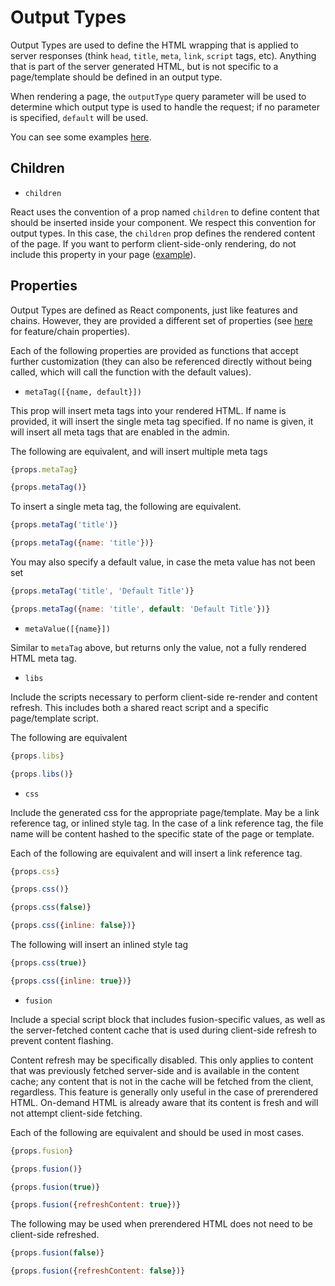 # Output Types

Output Types are used to define the HTML wrapping that is applied to server responses (think `head`, `title`, `meta`, `link`, `script` tags, etc). Anything that is part of the server generated HTML, but is not specific to a page/template should be defined in an output type.

When rendering a page, the `outputType` query parameter will be used to determine which output type is used to handle the request; if no parameter is specified, `default` will be used.

You can see some examples [here](../../engine/bundle/components/output-types).

## Children

-   `children`

React uses the convention of a prop named `children` to define content that should be inserted inside your component. We respect this convention for output types. In this case, the `children` prop defines the rendered content of the page. If you want to perform client-side-only rendering, do not include this property in your page ([example](../../engine/bundle/components/output-types/spa.jsx)).

## Properties

Output Types are defined as React components, just like features and chains. However, they are provided a different set of properties (see [here](./components.md) for feature/chain properties).

Each of the following properties are provided as functions that accept further customization (they can also be referenced directly without being called, which will call the function with the default values).

-   `metaTag([{name, default}])`

This prop will insert meta tags into your rendered HTML. If name is provided, it will insert the single meta tag specified. If no name is given, it will insert all meta tags that are enabled in the admin.

The following are equivalent, and will insert multiple meta tags
```js
{props.metaTag}
```
```js
{props.metaTag()}
```

To insert a single meta tag, the following are equivalent.
```js
{props.metaTag('title')}
```
```js
{props.metaTag({name: 'title'})}
```

You may also specify a default value, in case the meta value has not been set
```js
{props.metaTag('title', 'Default Title')}
```
```js
{props.metaTag({name: 'title', default: 'Default Title'})}
```


-   `metaValue([{name}])`

Similar to `metaTag` above, but returns only the value, not a fully rendered HTML meta tag.


-   `libs`

Include the scripts necessary to perform client-side re-render and content refresh. This includes both a shared react script and a specific page/template script.

The following are equivalent
```js
{props.libs}
```
```js
{props.libs()}
```


-   `css`

Include the generated css for the appropriate page/template. May be a link reference tag, or inlined style tag. In the case of a link reference tag, the file name will be content hashed to the specific state of the page or template.

Each of the following are equivalent and will insert a link reference tag.
```js
{props.css}
```
```js
{props.css()}
```
```js
{props.css(false)}
```
```js
{props.css({inline: false})}
```

The following will insert an inlined style tag
```js
{props.css(true)}
```
```js
{props.css({inline: true})}
```

-   `fusion`

Include a special script block that includes fusion-specific values, as well as the server-fetched content cache that is used during client-side refresh to prevent content flashing.

Content refresh may be specifically disabled. This only applies to content that was previously fetched server-side and is available in the content cache; any content that is not in the cache will be fetched from the client, regardless. This feature is generally only useful in the case of prerendered HTML. On-demand HTML is already aware that its content is fresh and will not attempt client-side fetching.

Each of the following are equivalent and should be used in most cases.
```js
{props.fusion}
```
```js
{props.fusion()}
```
```js
{props.fusion(true)}
```
```js
{props.fusion({refreshContent: true})}
```

The following may be used when prerendered HTML does not need to be client-side refreshed.
```js
{props.fusion(false)}
```
```js
{props.fusion({refreshContent: false})}
```
